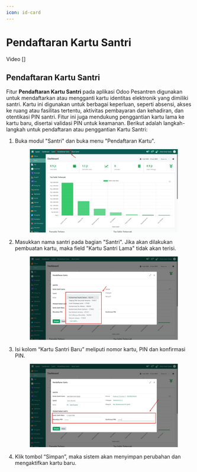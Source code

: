 ```yaml
---
icon: id-card
---
```


# Pendaftaran Kartu Santri

Video \[]

## Pendaftaran Kartu Santri

Fitur **Pendaftaran Kartu Santri** pada aplikasi Odoo Pesantren digunakan untuk mendaftarkan atau mengganti kartu identitas elektronik yang dimiliki santri. Kartu ini digunakan untuk berbagai keperluan, seperti absensi, akses ke ruang atau fasilitas tertentu, aktivitas pembayaran dan kehadiran, dan otentikasi PIN santri. Fitur ini juga mendukung penggantian kartu lama ke kartu baru, disertai validasi PIN untuk keamanan. Berikut adalah langkah-langkah untuk pendaftaran atau penggantian Kartu Santri:

1.  Buka modul "Santri" dan buka menu "Pendaftaran Kartu".

    <figure><img src="../../.gitbook/assets/image.png" alt=""><figcaption></figcaption></figure>


2.  Masukkan nama santri pada bagian "Santri". Jika akan dilakukan pembuatan kartu, maka field "Kartu Santri Lama" tidak akan terisi.

    <figure><img src="../../.gitbook/assets/image (1).png" alt=""><figcaption></figcaption></figure>


3.  Isi kolom “Kartu Santri Baru” meliputi nomor kartu, PIN dan konfirmasi PIN.

    <figure><img src="../../.gitbook/assets/image (3).png" alt=""><figcaption></figcaption></figure>


4. Klik tombol “Simpan”, maka sistem akan menyimpan perubahan dan mengaktifkan kartu baru.
